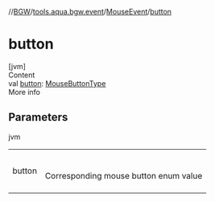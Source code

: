//[BGW](../../../index.md)/[tools.aqua.bgw.event](../index.md)/[MouseEvent](index.md)/[button](button.md)



# button  
[jvm]  
Content  
val [button](button.md): [MouseButtonType](../-mouse-button-type/index.md)  
More info  


## Parameters  
  
jvm  
  
| | |
|---|---|
| <a name="tools.aqua.bgw.event/MouseEvent/button/#/PointingToDeclaration/"></a>button| <a name="tools.aqua.bgw.event/MouseEvent/button/#/PointingToDeclaration/"></a><br><br>Corresponding mouse button enum value<br><br>|
  
  



